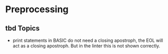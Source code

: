 # Preprocessing

## tbd Topics
- print statements in BASIC do not need a closing apostroph, the EOL will act as a closing apostroph. But in the
linter this is not shown correctly.

